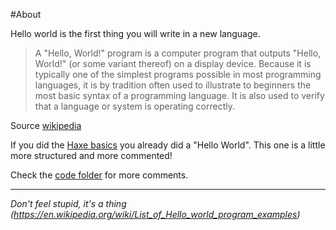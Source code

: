 #About

Hello world is the first thing you will write in a new language.

> A "Hello, World!" program is a computer program that outputs "Hello, World!" (or some variant thereof) on a display device. Because it is typically one of the simplest programs possible in most programming languages, it is by tradition often used to illustrate to beginners the most basic syntax of a programming language. It is also used to verify that a language or system is operating correctly.

Source [wikipedia](https://en.wikipedia.org/wiki/%22Hello,_World!%22_program)


If you did the [Haxe basics](../haxe/hello-world.md) you already did a "Hello World".
This one is a little more structured and more commented!

Check the [code folder](https://github.com/MatthijsKamstra/haxephp/tree/master/00helloworld/code) for more comments.

----

*Don't feel stupid, it's a thing (<https://en.wikipedia.org/wiki/List_of_Hello_world_program_examples>)*

